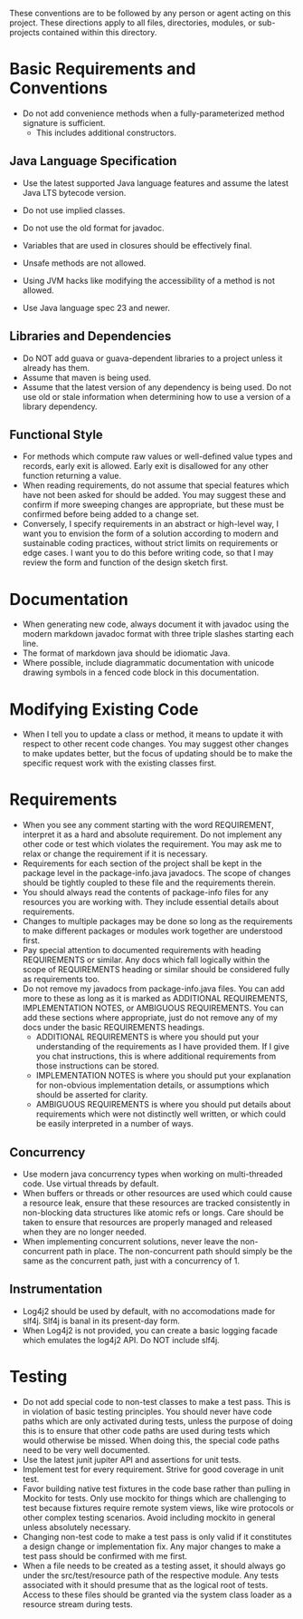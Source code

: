 These conventions are to be followed by any person or agent acting on this project. These directions
apply to all files, directories, modules, or sub-projects contained within this directory.

# Basic Requirements and Conventions

* Do not add convenience methods when a fully-parameterized method signature is sufficient.
    * This includes additional constructors.

## Java Language Specification

* Use the latest supported Java language features and assume the latest Java LTS bytecode version.
* Do not use implied classes.
* Do not use the old format for javadoc.
* Variables that are used in closures should be effectively final.
* Unsafe methods are not allowed.
* Using JVM hacks like modifying the accessibility of a method is not allowed.

* Use Java language spec 23 and newer.

## Libraries and Dependencies

* Do NOT add guava or guava-dependent libraries to a project unless it already has them.
* Assume that maven is being used.
* Assume that the latest version of any dependency is being used. Do not use old or stale
  information when determining how to use a version of a library dependency.

## Functional Style

* For methods which compute raw values or well-defined value types and records, early exit is
  allowed. Early exit is disallowed for any other function returning a value.
* When reading requirements, do not assume that special features which have not been asked for
  should be added. You may suggest these and confirm if more sweeping changes are appropriate, but
  these must be confirmed before being added to a change set.
* Conversely, I specify requirements in an abstract or high-level way, I want you to envision the
  form of a solution according to modern and sustainable coding practices, without strict limits on
  requirements or edge cases. I want you to do this before writing code, so that I may review the
  form and function of the design sketch first.

# Documentation

* When generating new code, always document it with javadoc using the modern markdown javadoc format
  with three triple slashes starting each line.
* The format of markdown java should be idiomatic Java.
* Where possible, include diagrammatic documentation with unicode drawing symbols in a fenced code
  block in this documentation.

# Modifying Existing Code

* When I tell you to update a class or method, it means to update it with respect to other recent
  code changes. You may suggest other changes to make updates better, but the focus of updating
  should be to make the specific request work with the existing classes first.

# Requirements

* When you see any comment starting with the word REQUIREMENT, interpret it as a hard and absolute
  requirement. Do not implement any other code or test which violates the requirement. You may ask
  me to relax or change the requirement if it is necessary.
* Requirements for each section of the project shall be kept in the package level in the
  package-info.java javadocs. The scope of changes should be tightly coupled to these file and the
  requirements therein.
* You should always read the contents of package-info files for any resources you are working with.
  They include essential details about requirements.
* Changes to multiple packages may be done so long as the requirements to make different packages or
  modules work together are understood first.
* Pay special attention to documented requirements with heading REQUIREMENTS or similar. Any docs
  which fall logically within the scope of REQUIREMENTS heading or similar should be considered
  fully as requirements too.
* Do not remove my javadocs from package-info.java files. You can add more to these as long as it is
  marked as ADDITIONAL REQUIREMENTS, IMPLEMENTATION NOTES, or AMBIGUOUS REQUIREMENTS. You can add
  these sections where appropriate, just do not remove any of my docs under the basic REQUIREMENTS
  headings.
    * ADDITIONAL REQUIREMENTS is where you should put your understanding of the requirements as I
      have provided them. If I give you chat instructions, this is where additional requirements
      from those instructions can be stored.
    * IMPLEMENTATION NOTES is where you should put your explanation for non-obvious implementation
      details, or assumptions which should be asserted for clarity.
    * AMBIGUOUS REQUIREMENTS is where you should put details about requirements which were not
      distinctly well written, or which could be easily interpreted in a number of ways.

## Concurrency

* Use modern java concurrency types when working on multi-threaded code. Use virtual threads by
  default.
* When buffers or threads or other resources are used which could cause a resource leak, ensure that
  these resources are tracked consistently in non-blocking data structures like atomic refs or
  longs. Care should be taken to ensure that resources are properly managed and released when they
  are no longer needed.
* When implementing concurrent solutions, never leave the non-concurrent path in place. The
  non-concurrent path should simply be the same as the concurrent path, just with a concurrency of
  1.

## Instrumentation

* Log4j2 should be used by default, with no accomodations made for slf4j. Slf4j is banal in its
  present-day form.
* When Log4j2 is not provided, you can create a basic logging facade which emulates the log4j2 API.
  Do NOT include slf4j.

# Testing

* Do not add special code to non-test classes to make a test pass. This is in violation of basic
  testing principles. You should never have code paths which are only activated during tests, unless
  the purpose of doing this is to ensure that other code paths are used during tests which would
  otherwise be missed. When doing this, the special code paths need to be very well documented.
* Use the latest junit jupiter API and assertions for unit tests.
* Implement test for every requirement. Strive for good coverage in unit test.
* Favor building native test fixtures in the code base rather than pulling in Mockito for tests.
  Only use mockito for things which are challenging to test because fixtures require remote system
  views, like wire protocols or other complex testing scenarios. Avoid including mockito in general
  unless absolutely necessary.
* Changing non-test code to make a test pass is only valid if it constitutes a design change or
  implementation fix. Any major changes to make a test pass should be confirmed with me first.
* When a file needs to be created as a testing asset, it should always go under the
  src/test/resource path of the respective module. Any tests associated with it should presume that
  as the logical root of tests. Access to these files should be granted via the system class loader
  as a resource stream during tests.

